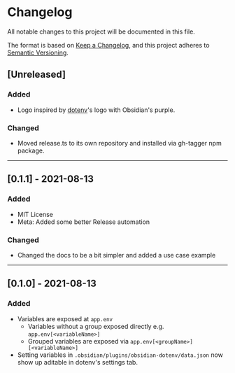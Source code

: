 # Changelog
All notable changes to this project will be documented in this file.

The format is based on [Keep a Changelog](https://keepachangelog.com/en/1.0.0/),
and this project adheres to [Semantic Versioning](https://semver.org/spec/v2.0.0.html).

## [Unreleased]
### Added
- Logo inspired by [dotenv](https://github.com/motdotla/dotenv)'s logo with Obsidian's purple.
### Changed
- Moved release.ts to its own repository and installed via gh-tagger npm package.
---
## [0.1.1] - 2021-08-13
### Added 
- MIT License
- Meta: Added some better Release automation
### Changed
- Changed the docs to be a bit simpler and added a use case example

---
## [0.1.0] - 2021-08-13
### Added
- Variables are exposed at `app.env`
  - Variables without a group exposed directly e.g. `app.env[<variableName>]`
  - Grouped variables are exposed via `app.env[<groupName>][<variableName>]`
- Setting variables in `.obsidian/plugins/obsidian-dotenv/data.json` now show up aditable in dotenv's settings tab.